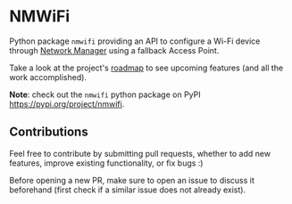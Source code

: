 # NMWiFi

Python package `nmwifi` providing an API to configure a Wi-Fi device through [Network Manager](https://networkmanager.dev/) using a fallback Access Point.

Take a look at the project's [roadmap](docs/roadmap.md) to see upcoming features (and all the work accomplished).

**Note**: check out the `nmwifi` python package on PyPI <https://pypi.org/project/nmwifi>.

## Contributions

Feel free to contribute by submitting pull requests, whether to add new features, improve existing functionality, or fix bugs :)

Before opening a new PR, make sure to open an issue to discuss it beforehand (first check if a similar issue does not already exist).
